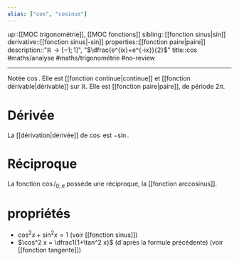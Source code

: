 ```yaml
---
alias: ["cos", "cosinus"]
---
```

up::[[MOC trigonométrie]], [[MOC fonctions]]
sibling::[[fonction sinus|sin]]
derivative::[[fonction sinus|-sin]]
properties::[[fonction paire|paire]]
description::"$\mathbb{R} \to [-1;1]$", "$\dfrac{e^{ix}+e^{-ix}}{2}$"
title::$\cos$
#maths/analyse #maths/trigonométrie #no-review 

----

Notée $\cos$.
Elle est [[fonction continue|continue]] et [[fonction dérivable|dérivable]] sur $\mathbb{R}$.
Elle est [[fonction paire|paire]], de période $2\pi$.

# Dérivée
La [[dérivation|dérivée]] de $\cos$ est $-\sin$.

# Réciproque
La fonction $\cos/_{0;\pi}$ possède une réciproque, la [[fonction arccosinus]].

# propriétés
 - $\cos^2 x + \sin^2 x = 1$ (voir [[fonction sinus]])
 - $\cos^2 x = \dfrac1{1+\tan^2 x}$ (d'après la formule précédente) (voir [[fonction tangente]])
